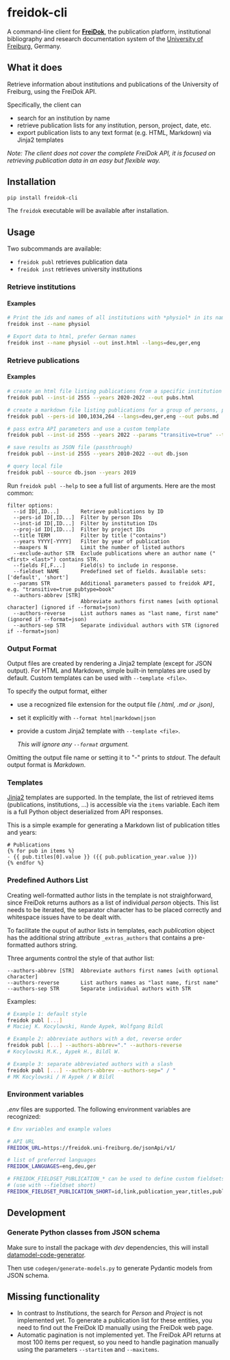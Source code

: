 # freidok-cli

A command-line client for
**[FreiDok](https://freidok.uni-freiburg.de/)**, 
the publication platform, institutional bibliography and research documentation 
system of the [University of Freiburg](https://www.uni-freiburg.de), Germany. 

## What it does

Retrieve information about institutions and publications of the University of 
Freiburg, using the FreiDok API. 

Specifically, the client can
  - search for an institution by name
  - retrieve publication lists for any institution, person, project, date, etc.
  - export publication lists to any text format (e.g. HTML, Markdown) via Jinja2 
    templates 

_Note: The client does not cover the complete FreiDok API, it is focused on 
retrieving publication data in an easy but flexible way._

## Installation

```bash
pip install freidok-cli
```

The ```freidok``` executable will be available after installation. 

## Usage

Two subcommands are available:

  - ```freidok publ``` retrieves publication data
  - ```freidok inst``` retrieves university institutions

### Retrieve institutions

#### Examples

```bash
# Print the ids and names of all institutions with *physiol* in its name
freidok inst --name physiol

# Export data to html, prefer German names
freidok inst --name physiol --out inst.html --langs=deu,ger,eng
```

### Retrieve publications

#### Examples

```bash
# create an html file listing publications from a specific institution
freidok publ --inst-id 2555 --years 2020-2022 --out pubs.html

# create a markdown file listing publications for a group of persons, prefer German titles
freidok publ --pers-id 100,1034,264 --langs=deu,ger,eng --out pubs.md

# pass extra API parameters and use a custom template
freidok publ --inst-id 2555 --years 2022 --params "transitive=true" --template my_publist.jinja2.html

# save results as JSON file (passthrough)
freidok publ --inst-id 2555 --years 2010-2022 --out db.json

# query local file
freidok publ --source db.json --years 2019
```

Run ```freidok publ --help``` to see a full list of arguments.
Here are the most common:

```
filter options:
  --id ID[,ID...]       Retrieve publications by ID
  --pers-id ID[,ID...]  Filter by person IDs
  --inst-id ID[,ID...]  Filter by institution IDs
  --proj-id ID[,ID...]  Filter by project IDs
  --title TERM          Filter by title ("contains")
  --years YYYY[-YYYY]   Filter by year of publication
  --maxpers N           Limit the number of listed authors
  --exclude-author STR  Exclude publications where an author name ("<first> <last>") contains STR.
  --fields F[,F...]     Field(s) to include in response. 
  --fieldset NAME       Predefined set of fields. Available sets: ['default', 'short']
  --params STR          Additional parameters passed to freidok API, e.g. "transitive=true pubtype=book"
  --authors-abbrev [STR]
                        Abbreviate authors first names [with optional character] (ignored if --format=json)
  --authors-reverse     List authors names as "last name, first name" (ignored if --format=json)
  --authors-sep STR     Separate individual authors with STR (ignored if --format=json)
```

### Output Format

Output files are created by rendering a Jinja2 template 
(except for JSON output). For HTML and Markdown, simple built-in templates 
are used by default. Custom templates can be used with ```--template <file>```. 

To specify the output format, either 

  - use a recognized file extension for the output file _(.html, .md or .json)_,
 
  - set it explicitly with ```--format html|markdown|json```

  - provide a custom Jinja2 template with ```--template <file>```.
   
    _This will ignore any ```--format``` argument._

Omitting the output file name or setting it to "-" prints to _stdout_.
The default output format is _Markdown_.


### Templates

[Jinja2](https://palletsprojects.com/p/jinja/) templates are supported.
In the template, the list of retrieved items (publications, institutions, ...) 
is accessible via the ```items``` variable. Each item is a full
Python object deserialized from API responses.

This is a simple example for generating a Markdown list of publication titles 
and years: 

```
# Publications
{% for pub in items %}
- {{ pub.titles[0].value }} ({{ pub.publication_year.value }})
{% endfor %}
```

### Predefined Authors List

Creating well-formatted author lists in the template is not straighforward, 
since FreiDok returns authors as a list of individual _person_ objects. 
This list needs to be iterated, the separator character has to be placed 
correctly and whitespace issues have to be dealt with.

To facilitate the ouput of author lists in templates, each _publication_ 
object has the additional string attribute ```_extras_authors``` that 
contains a pre-formatted authors string.

Three arguments control the style of that author list:
```
--authors-abbrev [STR]  Abbreviate authors first names [with optional character]
--authors-reverse       List authors names as "last name, first name"
--authors-sep STR       Separate individual authors with STR
```

Examples:
```bash
# Example 1: default style
freidok publ [...]
# Maciej K. Kocylowski, Hande Aypek, Wolfgang Bildl

# Example 2: abbreviate authors with a dot, reverse order
freidok publ [...] --authors-abbrev="." --authors-reverse
# Kocylowski M.K., Aypek H., Bildl W.

# Example 3: separate abbreviated authors with a slash
freidok publ [...] --authors-abbrev --authors-sep=" / " 
# MK Kocylowski / H Aypek / W Bildl
```



### Environment variables

*.env* files are supported. The following environment variables are recognized: 

```bash
# Env variables and example values

# API URL
FREIDOK_URL=https://freidok.uni-freiburg.de/jsonApi/v1/

# list of preferred languages
FREIDOK_LANGUAGES=eng,deu,ger

# FREIDOK_FIELDSET_PUBLICATION_* can be used to define custom fieldsets
# (use with --fieldset short)
FREIDOK_FIELDSET_PUBLICATION_SHORT=id,link,publication_year,titles,publisher,persons,persons_stat
```

## Development

### Generate Python classes from JSON schema

Make sure to install the package with *dev* dependencies, this will install
[datamodel-code-generator](https://github.com/koxudaxi/datamodel-code-generator).

Then use `codegen/generate-models.py` to generate Pydantic models from JSON schema.


## Missing functionality

  - In contrast to _Institutions_, the search for _Person_ and _Project_ is not 
    implemented yet. To generate a publication list for these entities, you 
    need to find out the FreiDok ID manually using the FreiDok web page.
  - Automatic pagination is not implemented yet. The FreiDok API returns at most 
    100 items per request, so you need to handle pagination manually using the
    parameters ```--startitem``` and  ```--maxitems```. 
